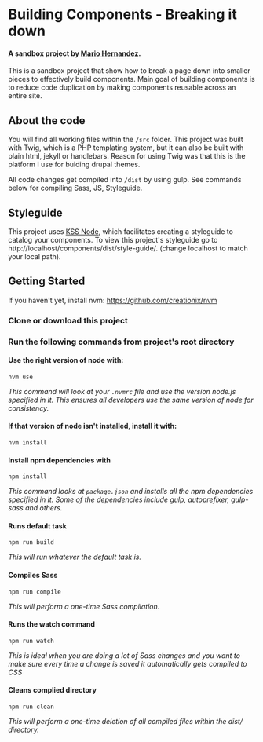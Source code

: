 # Building Components - Breaking it down
#### A sandbox project by [Mario Hernandez](http://mariohernandez.io).

This is a sandbox project that show how to break a page down into smaller pieces to
effectively build components.  Main goal of building components is to reduce code duplication by making components reusable across an entire site.

## About the code
You will find all working files within the `/src` folder.  This project was built with Twig, which is a PHP templating system, but it can also be built with plain html, jekyll or handlebars.  Reason for using Twig was that this is the platform I use for buiding drupal themes.

All code changes get compiled into `/dist` by using gulp.  See commands below for compiling Sass, JS, Styleguide.

## Styleguide
This project uses [KSS Node](https://github.com/kss-node/kss-node), which facilitates creating a styleguide to catalog your components.  To view this project's styleguide go to http://localhost/components/dist/style-guide/. (change localhost to match your local path).

## Getting Started
If you haven't yet, install nvm:
https://github.com/creationix/nvm

### Clone or download this project

### Run the following commands from project's root directory

#### Use the right version of node with:
`nvm use`

_This command will look at your `.nvmrc` file and use the version node.js specified in it. This ensures all developers use the same version of node for consistency._

#### If that version of node isn't installed, install it with:
`nvm install`

#### Install npm dependencies with
`npm install`

_This command looks at `package.json` and installs all the npm dependencies specified in it.  Some of the dependencies include gulp, autoprefixer, gulp-sass and others._

#### Runs default task
`npm run build`

_This will run whatever the default task is._

#### Compiles Sass
`npm run compile`

_This will perform a one-time Sass compilation._

#### Runs the watch command
`npm run watch`

_This is ideal when you are doing a lot of Sass changes and you want to make sure every time a change is saved it automatically gets compiled to CSS_

#### Cleans complied directory
`npm run clean`

_This will perform a one-time deletion of all compiled files within the dist/ directory._
